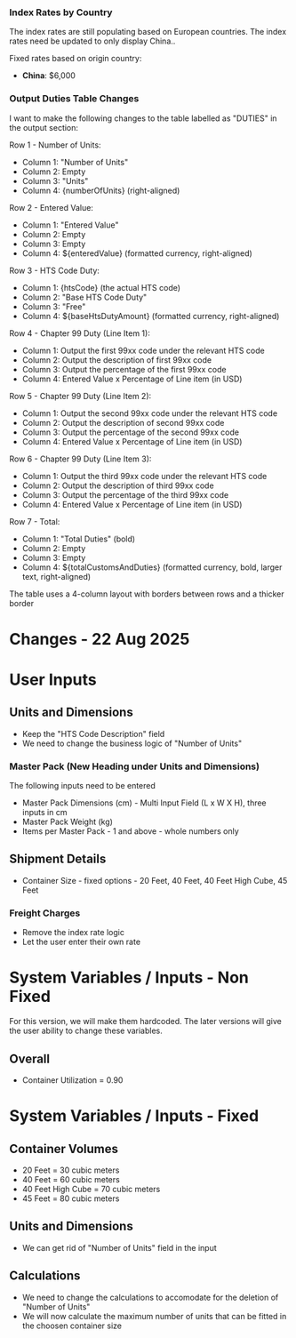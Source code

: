 
### Index Rates by Country
The index rates are still populating based on European countries. The index rates need be updated to only display China..

Fixed rates based on origin country:
- **China**: $6,000

### Output Duties Table Changes

I want to make the following changes to the table labelled as "DUTIES" in the output section:

  Row 1 - Number of Units:
  - Column 1: "Number of Units"
  - Column 2: Empty
  - Column 3: "Units"
  - Column 4: {numberOfUnits} (right-aligned)

  Row 2 - Entered Value:
  - Column 1: "Entered Value"
  - Column 2: Empty
  - Column 3: Empty
  - Column 4: ${enteredValue} (formatted currency, right-aligned)

  Row 3 - HTS Code Duty:
  - Column 1: {htsCode} (the actual HTS code)
  - Column 2: "Base HTS Code Duty"
  - Column 3: "Free"
  - Column 4: ${baseHtsDutyAmount} (formatted currency, right-aligned)

  Row 4 - Chapter 99 Duty (Line Item 1):
  - Column 1: Output the first 99xx code under the relevant HTS code
  - Column 2: Output the description of first 99xx code
  - Column 3: Output the percentage of the first 99xx code
  - Column 4: Entered Value x Percentage of Line item (in USD)

  Row 5 - Chapter 99 Duty (Line Item 2):
  - Column 1: Output the second 99xx code under the relevant HTS code
  - Column 2: Output the description of second 99xx code
  - Column 3: Output the percentage of the second 99xx code
  - Column 4: Entered Value x Percentage of Line item (in USD)

  Row 6 - Chapter 99 Duty (Line Item 3):
  - Column 1: Output the third 99xx code under the relevant HTS code
  - Column 2: Output the description of third 99xx code
  - Column 3: Output the percentage of the third 99xx code
  - Column 4: Entered Value x Percentage of Line item (in USD)

  Row 7 - Total:
  - Column 1: "Total Duties" (bold)
  - Column 2: Empty
  - Column 3: Empty
  - Column 4: ${totalCustomsAndDuties} (formatted currency, bold, larger text,
  right-aligned)

  The table uses a 4-column layout with borders between rows and a thicker
  border

# Changes - 22 Aug 2025

# User Inputs

## Units and Dimensions

- Keep the "HTS Code Description" field
- We need to change the business logic of "Number of Units"

### Master Pack (New Heading under Units and Dimensions)
The following inputs need to be entered
- Master Pack Dimensions (cm) - Multi Input Field (L x W X H), three inputs in cm
- Master Pack Weight (kg)
- Items per Master Pack - 1 and above - whole numbers only


## Shipment Details

- Container Size - fixed options - 20 Feet, 40 Feet, 40 Feet High Cube, 45 Feet

### Freight Charges
- Remove the index rate logic
- Let the user enter their own rate

# System Variables / Inputs - Non Fixed

For this version, we will make them hardcoded. The later versions will give the user ability to change these variables.

## Overall
- Container Utilization = 0.90

# System Variables / Inputs - Fixed

## Container Volumes
- 20 Feet = 30 cubic meters
- 40 Feet = 60 cubic meters
- 40 Feet High Cube = 70 cubic meters
- 45 Feet = 80 cubic meters


## Units and Dimensions
- We can get rid of "Number of Units" field in the input

## Calculations
- We need to change the calculations to accomodate for the deletion of "Number of Units"
- We will now calculate the maximum number of units that can be fitted in the choosen container size


